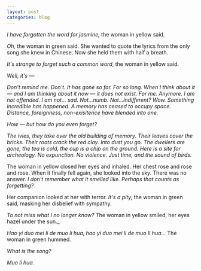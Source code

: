 ```yaml
---
layout: post
categories: blog
---
```


_I have forgotten the word for jasmine,_ the woman in yellow said.

_Oh,_ the woman in green said. She wanted to quote the lyrics from the only song she knew in Chinese. Now she held them with half a breath.

_It's strange to forget such a common word_, the woman in yellow said.

_Well, it's —_

_Don't remind me. Don't. It has gone so far. For so long. When I think about it — and I am thinking about it now — it does not exist. For me. Anymore. I am not offended. I am not... sad. Not...numb. Not...indifferent? Wow. Something incredible has happened. A memory has ceased to occupy space. Distance, foreignness, non-exisitence have blended into one._

_How — but how do you even forget?_

_The ivies, they take over the old building of memory. Their leaves cover the bricks. Their roots crack the red clay. Into dust you go. The dwellers are gone, the tea is cold, the cup is a chip on the ground. Here is a site for archeology. No expunction. No violence. Just time, and the sound of birds._

The woman in yellow closed her eyes and inhaled. Her chest rose and rose and rose. When it finally fell again, she looked into the sky. There was no answer. _I don't remember what it smelled like. Perhaps that counts as forgetting?_

Her companion looked at her with terror. _It's a pity,_ the woman in green said, masking her disbelief with sympathy.

_To not miss what I no longer know?_ The woman in yellow smiled, her eyes hazel under the sun._

_Hao yi duo mei li de muo li hua, hao yi duo mei li de muo li hua..._ The woman in green hummed.

_What is the song?_

_Muo li hua._
